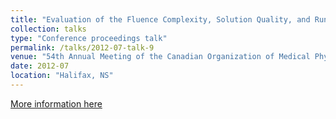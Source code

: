 ```yaml
---
title: "Evaluation of the Fluence Complexity, Solution Quality, and Run Efficiency Produced by Five Fluence Parameterizations Implemented in PARETO Multiobjective Radiotherapy Treatment Planning Software"
collection: talks
type: "Conference proceedings talk"
permalink: /talks/2012-07-talk-9
venue: "54th Annual Meeting of the Canadian Organization of Medical Physicists and the Canadian College of Physicists in Medicine"
date: 2012-07
location: "Halifax, NS"
---
```

[More information here](https://doi.org/10.1118/1.4740089)
